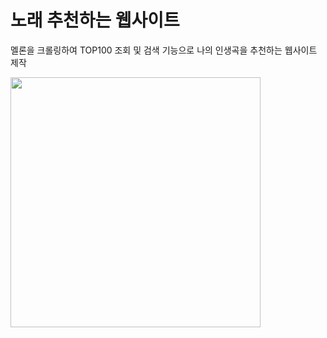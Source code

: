 # 노래 추천하는 웹사이트

멜론을 크롤링하여 TOP100 조회 및 검색 기능으로 나의 인생곡을 추천하는 웹사이트 제작

<img src='https://github.com/EomHyeYeong/Song-recommendation/assets/112528738/fa26871e-007a-415f-a694-e6e53f5bf88d' width='400' height='400'/>
